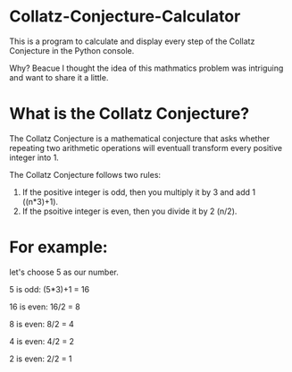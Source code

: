 # Collatz-Conjecture-Calculator

This is a program to calculate and display every step of the Collatz Conjecture in the Python console.

Why? Beacue I thought the idea of this mathmatics problem was intriguing and want to share it a little.
#
# What is the Collatz Conjecture?
The Collatz Conjecture is a mathematical conjecture that asks whether repeating two arithmetic operations will eventuall transform every positive integer into 1.

The Collatz Conjecture follows two rules:
1. If the positive integer is odd, then you multiply it by 3 and add 1 ((n*3)+1).
2. If the psoitive integer is even, then you divide it by 2 (n/2).
   
# For example:
let's choose 5 as our number.

5 is odd: (5*3)+1 = 16

16 is even: 16/2 = 8

8 is even: 8/2 = 4

4 is even: 4/2 = 2

2 is even: 2/2 = 1
